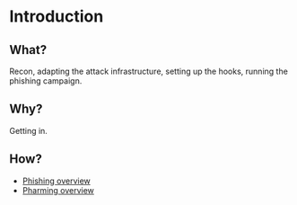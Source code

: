 # Introduction

## What?

Recon, adapting the attack infrastructure, setting up the hooks, running the phishing campaign.

## Why?

Getting in.

## How?

* [Phishing overview](phishing.md)
* [Pharming overview](pharming.md)

